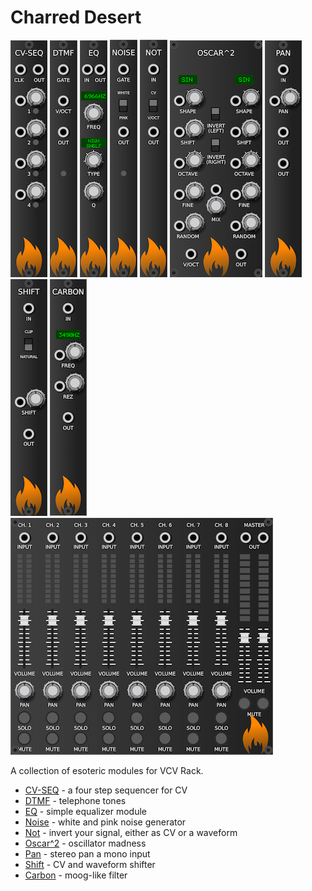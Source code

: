 # Charred Desert

![CV-SEQ](images/cvseq.png) ![DTMF](images/dtmf.png) ![EQ](images/eq.png) ![NOISE](images/noise.png) ![NOT](images/not.png) ![OSCAR^2](images/oscar2.png) ![PAN](images/pan.png) ![SHIFT](images/shift.png) ![CARBON](images/carbon.png) ![MIXER](images/mixer.png)

A collection of esoteric modules for VCV Rack.

* [CV-SEQ](CVSeq.md) - a four step sequencer for CV
* [DTMF](DTMF.md) - telephone tones
* [EQ](Eq.md) - simple equalizer module
* [Noise](Noise.md) - white and pink noise generator
* [Not](Not.md) - invert your signal, either as CV or a waveform
* [Oscar^2](Oscar2.md) - oscillator madness
* [Pan](Pan.md) - stereo pan a mono input
* [Shift](Shift.md) - CV and waveform shifter
* [Carbon](Carbon.md) - moog-like filter
